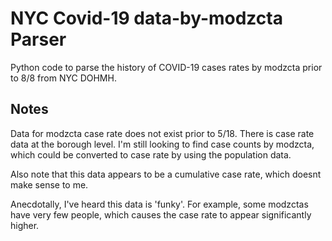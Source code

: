 # NYC Covid-19 data-by-modzcta Parser
Python code to parse the history of COVID-19 cases rates by modzcta prior to 8/8 from NYC DOHMH.

## Notes
Data for modzcta case rate does not exist prior to 5/18.  There is case rate data at the borough level.  I'm still looking to find case counts by modzcta, which could be converted to case rate by using the population data.

Also note that this data appears to be a cumulative case rate, which doesnt make sense to me.

Anecdotally, I've heard this data is 'funky'.  For example, some modzctas have very few people, which causes the case rate to appear significantly higher.
